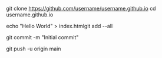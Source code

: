 git clone https://github.com/username/username.github.io
cd username.github.io

echo "Hello World" > index.htmlgit add --all

git commit -m "Initial commit"

git push -u origin main
